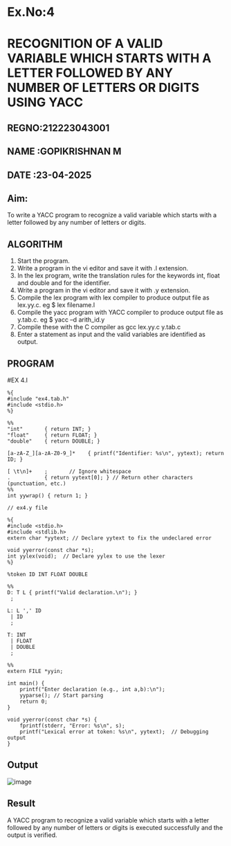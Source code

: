 # Ex.No:4
# RECOGNITION OF A VALID VARIABLE WHICH STARTS WITH A LETTER FOLLOWED BY ANY NUMBER OF LETTERS OR DIGITS USING YACC
## REGNO:212223043001
## NAME :GOPIKRISHNAN M
## DATE :23-04-2025

## Aim:
  To write a YACC program to recognize a valid variable which starts with a letter followed by any number of letters or digits.
  
## ALGORITHM
1.	Start the program.
2.	Write a program in the vi editor and save it with .l extension.
3.	In the lex program, write the translation rules for the keywords int, float and double and for the identifier.
4.	Write a program in the vi editor and save it with .y extension.
5.	Compile the lex program with lex compiler to produce output file as lex.yy.c. eg $ lex filename.l
6.	Compile the yacc program with YACC compiler to produce output file as y.tab.c. eg $ yacc –d arith_id.y
7.	Compile these with the C compiler as gcc lex.yy.c y.tab.c
8.	Enter a statement as input and the valid variables are identified as output.

## PROGRAM
#EX 4.I
```
%{
#include "ex4.tab.h"
#include <stdio.h>
%}

%%
"int"       { return INT; }
"float"     { return FLOAT; }
"double"    { return DOUBLE; }

[a-zA-Z_][a-zA-Z0-9_]*    { printf("Identifier: %s\n", yytext); return ID; }

[ \t\n]+    ;       // Ignore whitespace
.           { return yytext[0]; } // Return other characters (punctuation, etc.)
%%
int yywrap() { return 1; }

// ex4.y file

%{
#include <stdio.h>
#include <stdlib.h>
extern char *yytext; // Declare yytext to fix the undeclared error

void yyerror(const char *s);
int yylex(void);  // Declare yylex to use the lexer
%}

%token ID INT FLOAT DOUBLE

%%
D: T L { printf("Valid declaration.\n"); }
 ;

L: L ',' ID
 | ID
 ;

T: INT
 | FLOAT
 | DOUBLE
 ;

%%
extern FILE *yyin;

int main() {
    printf("Enter declaration (e.g., int a,b):\n");
    yyparse(); // Start parsing
    return 0;
}

void yyerror(const char *s) {
    fprintf(stderr, "Error: %s\n", s);
    printf("Lexical error at token: %s\n", yytext);  // Debugging output
}

```

## Output

![image](https://github.com/user-attachments/assets/2b7cec60-cbc8-43e9-88f1-53dc6a4b5a28)

## Result
A YACC program to recognize a valid variable which starts with a letter followed by any number of letters or digits is executed successfully and the output is verified.
